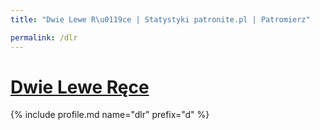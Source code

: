 ```yaml
---
title: "Dwie Lewe R\u0119ce | Statystyki patronite.pl | Patromierz"

permalink: /dlr
---
```


# [Dwie Lewe Ręce](https://patronite.pl/dlr)

{% include profile.md name="dlr" prefix="d" %}

